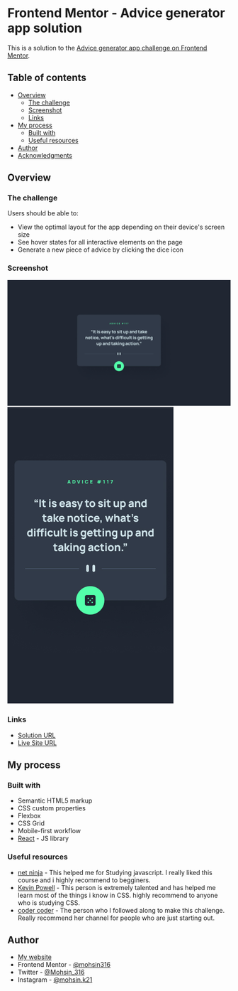# Frontend Mentor - Advice generator app solution

This is a solution to the [Advice generator app challenge on Frontend Mentor](https://www.frontendmentor.io/challenges/advice-generator-app-QdUG-13db).

## Table of contents

- [Overview](#overview)
  - [The challenge](#the-challenge)
  - [Screenshot](#screenshot)
  - [Links](#links)
- [My process](#my-process)
  - [Built with](#built-with)
  - [Useful resources](#useful-resources)
- [Author](#author)
- [Acknowledgments](#acknowledgments)

## Overview

### The challenge

Users should be able to:

- View the optimal layout for the app depending on their device's screen size
- See hover states for all interactive elements on the page
- Generate a new piece of advice by clicking the dice icon

### Screenshot

![](./src/assets/finalDesktop.jpg)
![](./src/assets/finalMobile.jpg)

### Links

- [Solution URL](https://www.frontendmentor.io/solutions/advice-generator-using-react-and-framer-motion-k1V8FkriTd)
- [Live Site URL](https://mohsin316.github.io/advice-generator-app/)

## My process

### Built with

- Semantic HTML5 markup
- CSS custom properties
- Flexbox
- CSS Grid
- Mobile-first workflow
- [React](https://reactjs.org/) - JS library

### Useful resources

- [net ninja](https://netninja.dev/courses) - This helped me for Studying javascript. I really liked this course and i highly recommend to begginers.
- [Kevin Powell](https://www.youtube.com/kepowob) - This person is extremely talented and has helped me learn most of the things i know in CSS. highly recommend to anyone who is studying CSS.
- [coder coder](https://www.youtube.com/c/TheCoderCoder) - The person who I followed along to make this challenge. Really recommend her channel for people who are just starting out.

## Author

- [My website](https://mohsins-solutions.netlify.app/)
- Frontend Mentor - [@mohsin316](https://www.frontendmentor.io/profile/mohsin316)
- Twitter - [@Mohsin_316](https://twitter.com/Mohsin_316)
- Instagram - [@mohsin.k21](https://www.instagram.com/mohsin.k21/)
